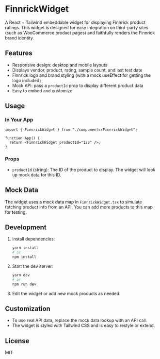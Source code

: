 # FinnrickWidget

A React + Tailwind embeddable widget for displaying Finnrick product ratings. This widget is designed for easy integration on third-party sites (such as WooCommerce product pages) and faithfully renders the Finnrick brand identity.

## Features

- Responsive design: desktop and mobile layouts
- Displays vendor, product, rating, sample count, and last test date
- Finnrick logo and brand styling (with a mock useEffect for getting the logo included)
- Mock API: pass a `productId` prop to display different product data
- Easy to embed and customize

## Usage

### In Your App

```tsx
import { FinnrickWidget } from "./components/FinnrickWidget";

function App() {
  return <FinnrickWidget productId="123" />;
}
```

### Props

- `productId` (string): The ID of the product to display. The widget will look up mock data for this ID.

## Mock Data

The widget uses a mock data map in `FinnrickWidget.tsx` to simulate fetching product info from an API. You can add more products to this map for testing.

## Development

1. Install dependencies:
   ```bash
   yarn install
   # or
   npm install
   ```
2. Start the dev server:
   ```bash
   yarn dev
   # or
   npm run dev
   ```
3. Edit the widget or add new mock products as needed.

## Customization

- To use real API data, replace the mock data lookup with an API call.
- The widget is styled with Tailwind CSS and is easy to restyle or extend.

## License

MIT
